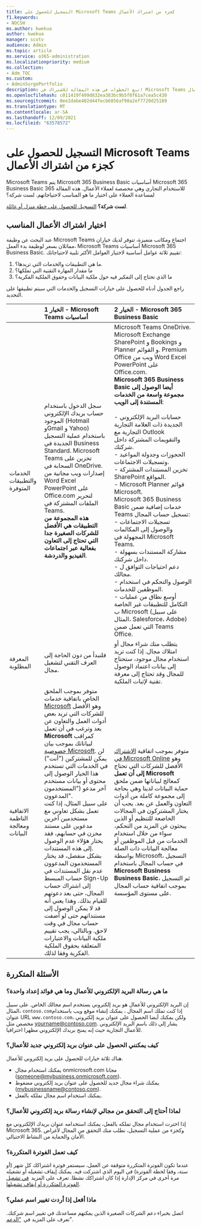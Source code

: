 ```yaml
---
title: التسجيل للحصول على Microsoft Teams كجزء من اشتراك الأعمال
f1.keywords:
- NOCSH
ms.author: kwekua
author: kwekua
manager: scotv
audience: Admin
ms.topic: article
ms.service: o365-administration
ms.localizationpriority: medium
ms.collection:
- Adm_TOC
ms.custom:
- AdminSurgePortfolio
description: اتبع الخطوات في هذه المقالة للاشتراك في Microsoft Teams كجزء من اشتراك الأعمال.
ms.openlocfilehash: c011419f499d832ea383bc9b5f8f61a7cea5c430
ms.sourcegitcommit: 0ee2dabe402d44fecb6856af98a2ef7720d25189
ms.translationtype: MT
ms.contentlocale: ar-SA
ms.lasthandoff: 12/09/2021
ms.locfileid: "63578572"
---
```

# <a name="sign-up-for-microsoft-teams-as-part-of-a-business-subscription"></a>التسجيل للحصول على Microsoft Teams كجزء من اشتراك الأعمال

Microsoft Teams يتم Microsoft 365 Business Basic أساسيات Microsoft 365 Business Basic 365 للاستخدام التجاري وهي مخصصة لعملاء الأعمال. هذه المقالة لمساعدة العملاء على اختيار ما هو المناسب لاحتياجاتهم.  لست شركة؟

**لست شركة؟** [التسجيل للحصول على خطة منزل أو عائلة](https://go.microsoft.com/fwlink/?linkid=2109398).

## <a name="choosing-the-right-business-subscription"></a>اختيار اشتراك الأعمال المناسب

عند البحث عن وظيفة Microsoft Teams اجتماع ومكاتب متميزة، تتوفر لديك خياران مماثلان بسعر لوظيفة بدء العمل، Microsoft Teams أساسيات Microsoft 365 Business Basic. تقييم ثلاثة عوامل أساسية لاختيار العوامل الأكثر تلبية لاحتياجاتك:

1. ما هي التطبيقات والخدمات التي تريدها؟.
2. ما مقدار المهارة التقنية التي تملكها؟  
3. ما الذي تحتاج إلى التفكير فيه حول ملكية البيانات وحقوق الملكية الفكرية؟

راجع الجدول أدناه للحصول على خيارات التسجيل والخدمات التي سيتم تطبيقها على التحديد.

||**الخيار 1 - Microsoft Teams أساسيات** |**الخيار 2 - Microsoft 365 Business Basic** |
|:-----|:-----|:-----|
|الخدمات والتطبيقات المتوفرة  <br/> |سجل الدخول باستخدام حساب بريدك الإلكتروني الموجود (Hotmail وGmail و Yahoo) باستخدام عملية التسجيل الجديدة في Business Standard. Microsoft Teams تخزين على السحابة في OneDrive. إصدارات ويب مجانية من Word Excel PowerPoint على Office.com لتحرير الملفات المشتركة في Teams. <br/> **هذه المجموعة من التطبيقات هي الأفضل للشركات الصغيرة جدا التي تحتاج إلى التعاون بفعالية عبر اجتماعات الفيديو والدردشة**. |Microsoft Teams OneDrive. Microsoft Exchange SharePoint و Bookings و Planner و القوائم. Premium Office ويب من Word Excel PowerPoint على Office.com. <br/> **Microsoft 365 Business Basic أيضا الوصول إلى مجموعة واسعة من الخدمات المستندة إلى الويب**: <br/> <br/> - حسابات البريد الإلكتروني الجديدة ذات العلامة التجارية التجارية مع Outlook والتقويمات المشتركة داخل شركتك. <br/> - الحجوزات وجدولة المواعيد وتسجيلات الاجتماعات. <br/> - تخزين المستندات المشتركة SharePoint المواقع. <br/> - Microsoft Planner قوائم Microsoft. <br/> Microsoft 365 Business Basic خدمات إضافية ضمن Teams تسجيل حساب المجال: <br/> - تسجيلات الاجتماعات والوصول إلى المكالمات المجهولة في Microsoft Teams. <br/> - مشاركة المستندات بسهولة داخل شركتك. <br/> - دعم احتياجات التوافق ل مجالك. <br/> - الوصول والتحكم في استخدام الموظفين للخدمات. <br/> - أوسع نطاق من عمليات التكامل للتطبيقات غير الخاصة ب Microsoft (على سبيل المثال، Salesforce، Adobe) التي تعمل ضمن Teams Office. <br/> |
|المعرفة المطلوبة  <br/> |فلنبدأ من دون الحاجة إلى العرف التقني لتشغيل مجال.  <br/> |يتطلب منك شراء مجال أو امتلاك مجال. إذا كنت تريد استخدام مجال موجود، ستحتاج إلى بيانات اعتماد الوصول للمجال وقد تحتاج إلى معرفة تقنية لإثبات الملكية. <br/> |
|الاتفاقية الناظمة ومعالجة البيانات  <br/> |متوفر بموجب الملحق الخاص باتفاقية خدمات [Microsoft](https://go.microsoft.com/fwlink/p/?linkid=2180702) وهو الأفضل للشركات التي تريد بعض أدوات العمل والتعاون عن بعد وترغب في أن تعمل **Microsoft** كمراقب لبياناتك بموجب بيان [خصوصية Microsoft](https://go.microsoft.com/fwlink/?LinkId=521839). لن يمكن للمشتركين ("أنت") في الخدمات التي تستخدم هذا الخيار الوصول إلى محتوى أو بيانات مستخدم آخر مدعو ("المستخدمون المدعوون". <br/> على سبيل المثال، إذا كنت تعمل بشكل تعاوني مع مستخدمين آخرين مدعوين على مستند مخزن في حسابهم، فقد يختار هؤلاء عدم الوصول إلى هذه المستندات. <br/> بشكل منفصل، قد يختار المستخدمون المدعوون عدم نقل المستندات في حساب المبسط Sign-Up إلى اشتراك حساب المجال، حتى بعد دعوتهم للقيام بذلك. وهذا يعني أنه قد لا يمكن الوصول إلى مستنداتهم حتى لو أضفت حساب مجال في وقت لاحق. وبالتالي، يجب تقييم ملكية البيانات والاعتبارات المتعلقة بحقوق الملكية الفكرية وفقا لذلك. <br/> |متوفر بموجب اتفاقية [الاشتراك في Microsoft Online](https://go.microsoft.com/fwlink/p/?linkid=2180430) وهو الأفضل للشركات التي تحتاج **إلى أن تعمل Microsoft** كمعالج لبياناتها ضمن ملحق حماية البيانات لدينا [](https://go.microsoft.com/fwlink/p/?linkid=2180314) وهي بحاجة إلى مجموعة كاملة من أدوات التعاون والعمل عن بعد. يجب أن يختار المشتركون في المجالات الخاضعة للتنظيم أو الذين يبحثون عن المزيد من التحكم، سواء من خلال استخدام الخدمات من قبل الموظفين أو معالجة البيانات ذات الصلة بواسطة Microsoft، التسجيل في حساب المجال باستخدام **Microsoft Business Business Basic**، ثم التسجيل بموجب اتفاقية حساب المجال على مستوى المؤسسة. <br/> |

## <a name="frequently-asked-questions"></a>الأسئلة المتكررة

### <a name="what-is-a-business-email-and-what-are-the-advantages-to-setting-one-up"></a>ما هي رسالة البريد الإلكتروني للأعمال وما هي فوائد إعداد واحدة؟

إن البريد الإلكتروني للأعمال هو بريد إلكتروني يستخدم اسم مجالك الخاص. على سبيل المثال، `contoso.com`إذا كنت تملك اسم المجال ، يمكنك إنشاء موقع ويب باستخدام عنوان URL `www.contoso.com`، ولكن يمكنك أيضا الحصول على عنوان بريد إلكتروني مخصص مثل yourname@contoso.com. يشار إلى ذلك باسم البريد الإلكتروني للأعمال التجارية حيث إنه يمنح بريدك الإلكتروني مظهرا احترافيا.

### <a name="how-do-i-get-a-new-business-email-address"></a>كيف يمكنني الحصول على عنوان بريد إلكتروني جديد للأعمال؟

هناك ثلاثة خيارات للحصول على بريد إلكتروني للأعمال.

- يمكنك استخدام مجال onmicrosoft.com مجانا (someone@mybusiness.onmicrosoft.com).
- يمكنك شراء مجال جديد للحصول على عنوان بريد إلكتروني مضغوط (mybusinessname@contoso.com).
- يمكنك استخدام اسم مجال تملكه بالفعل.

### <a name="why-might-i-need-to-verify-my-domain-to-create-a-business-email"></a>لماذا أحتاج إلى التحقق من مجالي لإنشاء رسالة بريد إلكتروني للأعمال؟

إذا اخترت استخدام مجال تملكه بالفعل، يمكنك استخدامه  عنوان بريدك الإلكتروني مع Microsoft 365. وكجزء من عملية التسجيل، نطلب منك التحقق من المجال لأغراض الأمان والحماية من النشاط الاحتيالي.

### <a name="how-does-recurring-billing-work"></a>كيف تعمل الفوترة المتكررة؟

عندما تكون الفوترة المتكررة متوقفة عن العمل، سيستمر فوترة اشتراكك كل شهر (أو سنة، وفقا لخطة الفوترة) في اليوم الذي اشتركت فيه. يمكنك إيقاف تشغيله أو تشغيله مرة أخرى في مركز الإدارة إذا كان اشتراكك نشطا. تعرف على المزيد  [في تشغيل الفوترة المتكررة أو إيقاف تشغيلها](../../commerce/subscriptions/renew-your-subscription.md#turn-recurring-billing-off-or-on).

### <a name="what-do-i-do-if-i-want-to-change-my-business-name"></a>ماذا أفعل إذا أردت تغيير اسم عملي؟


اتصل بخبراء دعم الشركات الصغيرة الذين يمكنهم مساعدتك في تغيير اسم شركتك. تعرف على المزيد في  ["الدعم](../get-help-support.md)".


